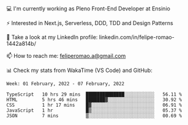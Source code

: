 💻 I'm currently working as Pleno Front-End Developer at Ensinio

⚡ Interested in Next.js, Serverless, DDD, TDD and Design Patterns

👥 Take a look at my LinkedIn profile: linkedin.com/in/felipe-romao-1442a814b/

📫 How to reach me: feliperomao.a@gmail.com

📊 Check my stats from WakaTime (VS Code) and GitHub:

<!--START_SECTION:waka-->
```text
Week: 01 February, 2022 - 07 February, 2022

TypeScript   10 hrs 29 mins  ██████████████░░░░░░░░░░░   56.11 % 
HTML         5 hrs 46 mins   ███████▓░░░░░░░░░░░░░░░░░   30.92 % 
CSS          1 hr 17 mins    █▓░░░░░░░░░░░░░░░░░░░░░░░   06.91 % 
JavaScript   1 hr            █▒░░░░░░░░░░░░░░░░░░░░░░░   05.37 % 
JSON         7 mins          ▒░░░░░░░░░░░░░░░░░░░░░░░░   00.69 % 
```
<!--END_SECTION:waka-->
